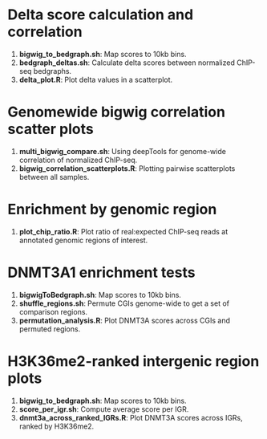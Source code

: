 # Delta score calculation and correlation
1. **bigwig_to_bedgraph.sh**: Map scores to 10kb bins.
2. **bedgraph_deltas.sh**: Calculate delta scores between normalized ChIP-seq bedgraphs.
3. **delta_plot.R**: Plot delta values in a scatterplot.

# Genomewide bigwig correlation scatter plots
1. **multi_bigwig_compare.sh**: Using deepTools for genome-wide correlation of normalized ChIP-seq.
2. **bigwig_correlation_scatterplots.R**: Plotting pairwise scatterplots between all samples.

# Enrichment by genomic region
1. **plot_chip_ratio.R**: Plot ratio of real:expected ChIP-seq reads at annotated genomic regions of interest.

# DNMT3A1 enrichment tests
1. **bigwigToBedgraph.sh**:	Map scores to 10kb bins.
3. **shuffle_regions.sh**: Permute CGIs genome-wide to get a set of comparison regions.
4. **permutation_analysis.R**: Plot DNMT3A scores across CGIs and permuted regions.

# H3K36me2-ranked intergenic region plots
1. **bigwig_to_bedgraph.sh**: Map scores to 10kb bins.
2. **score_per_igr.sh**: Compute average score per IGR.
3. **dnmt3a_across_ranked_IGRs.R**: Plot DNMT3A scores across IGRs, ranked by H3K36me2.
